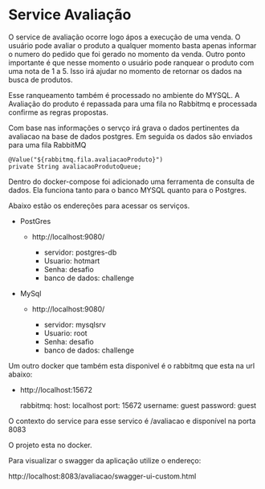 # Service Avaliação

O service de avaliação ocorre logo ápos a execução de uma venda. O usuário pode avaliar o produto a qualquer momento basta apenas informar o numero do pedido que foi gerado no momento da venda. Outro ponto importante é que nesse momento o usuário pode ranquear o produto com uma nota de 1 a 5. Isso irá ajudar no momento de retornar os dados na busca de produtos.

Esse ranqueamento também é processado no ambiente do MYSQL. A Avaliação do produto é repassada para uma fila no Rabbitmq e processada confirme as regras propostas.


Com base nas informações o servço irá grava o dados pertinentes da avaliacao na base de dados postgres. Em seguida os dados sâo enviados para uma fila RabbitMQ

	@Value("${rabbitmq.fila.avaliacaoProduto}")
	private String avaliacaoProdutoQueue;

Dentro do docker-compose foi adicionado uma ferramenta de consulta de dados. Ela funciona tanto para o banco MYSQL quanto para o Postgres.

Abaixo estão os endereções para acessar os serviços.

- PostGres

	- http://localhost:9080/

		- servidor: postgres-db
		- Usuario: hotmart
    	- Senha: desafio
    	- banco de dados: challenge

- MySql

	- http://localhost:9080/

		- servidor: mysqlsrv
		- Usuario: root
    	- Senha: desafio
    	- banco de dados: challenge


Um outro docker que também esta disponivel é o rabbitmq que esta na url abaixo:

- http://localhost:15672


    rabbitmq:
    host: localhost
    port: 15672
    username: guest
    password: guest


O contexto do service para esse servico  é  /avaliacao e disponível na porta 8083


O projeto esta no docker.

Para visualizar o swagger da aplicação utilize o endereço:

http://localhost:8083/avaliacao/swagger-ui-custom.html

